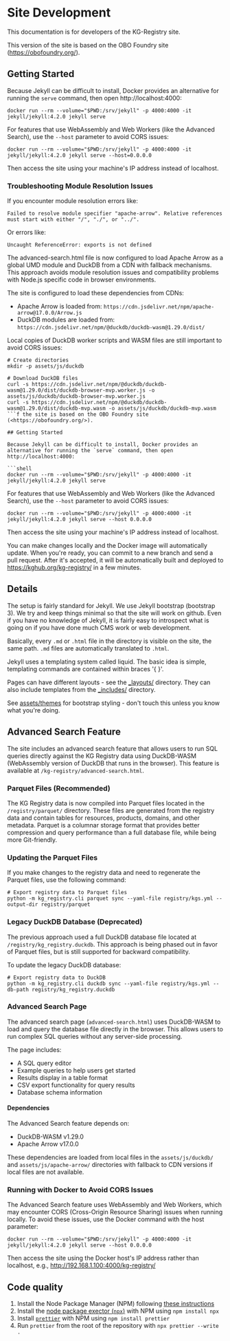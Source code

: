 # Site Development

This documentation is for developers of the KG-Registry site.

This version of the site is based on the OBO Foundry site (<https://obofoundry.org/>).

## Getting Started

Because Jekyll can be difficult to install, Docker provides an
alternative for running the `serve` command, then open http://localhost:4000:

```shell
docker run --rm --volume="$PWD:/srv/jekyll" -p 4000:4000 -it jekyll/jekyll:4.2.0 jekyll serve
```

For features that use WebAssembly and Web Workers (like the Advanced Search), use the `--host` parameter to avoid CORS issues:

```shell
docker run --rm --volume="$PWD:/srv/jekyll" -p 4000:4000 -it jekyll/jekyll:4.2.0 jekyll serve --host=0.0.0.0
```

Then access the site using your machine's IP address instead of localhost.

### Troubleshooting Module Resolution Issues

If you encounter module resolution errors like:

```
Failed to resolve module specifier "apache-arrow". Relative references must start with either "/", "./", or "../".
```

Or errors like:

```
Uncaught ReferenceError: exports is not defined
```

The advanced-search.html file is now configured to load Apache Arrow as a global UMD module and DuckDB from a CDN with fallback mechanisms. This approach avoids module resolution issues and compatibility problems with Node.js specific code in browser environments.

The site is configured to load these dependencies from CDNs:
- Apache Arrow is loaded from: `https://cdn.jsdelivr.net/npm/apache-arrow@17.0.0/Arrow.js`
- DuckDB modules are loaded from: `https://cdn.jsdelivr.net/npm/@duckdb/duckdb-wasm@1.29.0/dist/`

Local copies of DuckDB worker scripts and WASM files are still important to avoid CORS issues:

```shell
# Create directories
mkdir -p assets/js/duckdb

# Download DuckDB files
curl -s https://cdn.jsdelivr.net/npm/@duckdb/duckdb-wasm@1.29.0/dist/duckdb-browser-mvp.worker.js -o assets/js/duckdb/duckdb-browser-mvp.worker.js
curl -s https://cdn.jsdelivr.net/npm/@duckdb/duckdb-wasm@1.29.0/dist/duckdb-mvp.wasm -o assets/js/duckdb/duckdb-mvp.wasm
```f the site is based on the OBO Foundry site (<https://obofoundry.org/>).

## Getting Started

Because Jekyll can be difficult to install, Docker provides an
alternative for running the `serve` command, then open http://localhost:4000:

```shell
docker run --rm --volume="$PWD:/srv/jekyll" -p 4000:4000 -it jekyll/jekyll:4.2.0 jekyll serve
```

For features that use WebAssembly and Web Workers (like the Advanced Search), use the `--host` parameter to avoid CORS issues:

```shell
docker run --rm --volume="$PWD:/srv/jekyll" -p 4000:4000 -it jekyll/jekyll:4.2.0 jekyll serve --host 0.0.0.0
```

Then access the site using your machine's IP address instead of localhost.

You can make changes locally and the Docker image will automatically update.
When you're ready, you can commit to a new branch and send a pull request.
After it's accepted, it will be automatically built and deployed to
https://kghub.org/kg-registry/ in a few minutes.

## Details

The setup is fairly standard for Jekyll. We use Jekyll bootstrap
(bootstrap 3). We try and keep things minimal so that the site will
work on github. Even if you have no knowledge of Jekyll, it is fairly
easy to introspect what is going on if you have done much CMS work or
web development.

Basically, every `.md` or `.html` file in the directory is visible on
the site, the same path. `.md` files are automatically translated to
`.html`.

Jekyll uses a templating system called liquid. The basic idea is
simple, templating commands are contained within braces '{ }'.

Pages can have different layouts - see the [_layouts/](_layouts/)
directory. They can also include templates from the
[_includes/](_includes/) directory.

See [assets/themes](assets/themes) for bootstrap styling - don't touch this unless
you know what you're doing.

## Advanced Search Feature

The site includes an advanced search feature that allows users to run SQL queries directly against the KG Registry data using DuckDB-WASM (WebAssembly version of DuckDB that runs in the browser). This feature is available at `/kg-registry/advanced-search.html`.

### Parquet Files (Recommended)

The KG Registry data is now compiled into Parquet files located in the `/registry/parquet/` directory. These files are generated from the registry data and contain tables for resources, products, domains, and other metadata. Parquet is a columnar storage format that provides better compression and query performance than a full database file, while being more Git-friendly.

### Updating the Parquet Files

If you make changes to the registry data and need to regenerate the Parquet files, use the following command:

```shell
# Export registry data to Parquet files
python -m kg_registry.cli parquet sync --yaml-file registry/kgs.yml --output-dir registry/parquet
```

### Legacy DuckDB Database (Deprecated)

The previous approach used a full DuckDB database file located at `/registry/kg_registry.duckdb`. This approach is being phased out in favor of Parquet files, but is still supported for backward compatibility.

To update the legacy DuckDB database:

```shell
# Export registry data to DuckDB
python -m kg_registry.cli duckdb sync --yaml-file registry/kgs.yml --db-path registry/kg_registry.duckdb
```

### Advanced Search Page

The advanced search page (`advanced-search.html`) uses DuckDB-WASM to load and query the database file directly in the browser. This allows users to run complex SQL queries without any server-side processing.

The page includes:
- A SQL query editor
- Example queries to help users get started
- Results display in a table format
- CSV export functionality for query results
- Database schema information

#### Dependencies

The Advanced Search feature depends on:
- DuckDB-WASM v1.29.0
- Apache Arrow v17.0.0

These dependencies are loaded from local files in the `assets/js/duckdb/` and `assets/js/apache-arrow/` directories with fallback to CDN versions if local files are not available.

### Running with Docker to Avoid CORS Issues

The Advanced Search feature uses WebAssembly and Web Workers, which may encounter CORS (Cross-Origin Resource Sharing) issues when running locally. To avoid these issues, use the Docker command with the host parameter:

```shell
docker run --rm --volume="$PWD:/srv/jekyll" -p 4000:4000 -it jekyll/jekyll:4.2.0 jekyll serve --host 0.0.0.0
```

Then access the site using the Docker host's IP address rather than localhost, e.g., http://192.168.1.100:4000/kg-registry/

## Code quality

1. Install the Node Package Manager (NPM) following [these instructions](https://docs.npmjs.com/downloading-and-installing-node-js-and-npm)
2. Install the [node package exector (`npx`)](https://www.npmjs.com/package/npx) with NPM using `npm install npx`
3. Install [`prettier`](https://prettier.io) with NPM using `npm install prettier`
4. Run `prettier` from the root of the repository with `npx prettier --write .`
